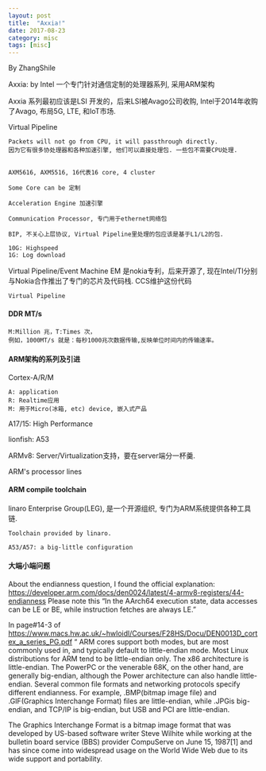 ```yaml
---
layout: post
title:  "Axxia!"
date: 2017-08-23
category: misc
tags: [misc]
---
```


By ZhangShile

Axxia: by Intel 一个专门针对通信定制的处理器系列, 采用ARM架构

Axxia 系列最初应该是LSI 开发的，后来LSI被Avago公司收购,
Intel于2014年收购了Avago, 布局5G, LTE, 和IoT市场. 

Virtual Pipeline

    Packets will not go from CPU, it will passthrough directly.
    因为它有很多协处理器和各种加速引擎, 他们可以直接处理包. 一些包不需要CPU处理.


    AXM5616, AXM5516, 16代表16 core, 4 cluster

    Some Core can be 定制

    Acceleration Engine 加速引擎

    Communication Processor, 专门用于ethernet网络包

    BIP, 不关心上层协议, Virtual Pipeline里处理的包应该是基于L1/L2的包.

    10G: Highspeed
    1G: Log download

Virtual Pipeline/Event Machine EM 是nokia专利，后来开源了, 现在Intel/TI分别与Nokia合作推出了专门的芯片及代码栈. CCS维护这份代码

    Virtual Pipeline

#### DDR MT/s

    M:Million 兆，T:Times 次，
    例如，1000MT/s 就是：每秒1000兆次数据传输,反映单位时间内的传输速率。


#### ARM架构的系列及引进

Cortex-A/R/M

    A: application
    R: Realtime应用
    M: 用于Micro(冰箱, etc) device, 嵌入式产品

A17/15: High Performance

lionfish: A53

ARMv8: Server/Virtualization支持，要在server端分一杯羹.

ARM's processor lines

#### ARM compile toolchain

linaro Enterprise Group(LEG), 是一个开源组织, 专门为ARM系统提供各种工具链. 

    Toolchain provided by linaro.

    A53/A57: a big-little configuration


#### 大端小端问题

About the endianness question, I found the official explanation: https://developer.arm.com/docs/den0024/latest/4-armv8-registers/44-endianness
Please note this “In the AArch64 execution state, data accesses can be LE or BE, while instruction fetches are always LE.”

In page#14-3 of https://www.macs.hw.ac.uk/~hwloidl/Courses/F28HS/Docu/DEN0013D_cortex_a_series_PG.pdf
“
ARM cores support both modes, but are most commonly used in, and typically default to 
little-endian mode. Most Linux distributions for ARM tend to be little-endian only. The x86 
architecture is little-endian. The PowerPC or the venerable 68K, on the other hand, are generally 
big-endian, although the Power architecture can also handle little-endian. Several common file 
formats and networking protocols specify different endianness. For example, .BMP(bitmap image file) and .GIF(Graphics Interchange Format)
files are little-endian, while .JPGis big-endian, and TCP/IP is big-endian, but USB and PCI are 
little-endian. 

The Graphics Interchange Format  is a bitmap image format that was developed
by US-based software writer Steve Wilhite while working at the bulletin board
service (BBS) provider CompuServe on June 15, 1987[1] and has since come into
widespread usage on the World Wide Web due to its wide support and
portability.


